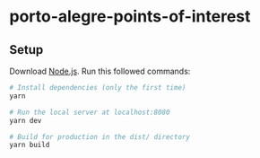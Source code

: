 # porto-alegre-points-of-interest

## Setup

Download [Node.js](https://nodejs.org/en/download/).
Run this followed commands:

```bash
# Install dependencies (only the first time)
yarn

# Run the local server at localhost:8080
yarn dev

# Build for production in the dist/ directory
yarn build
```
